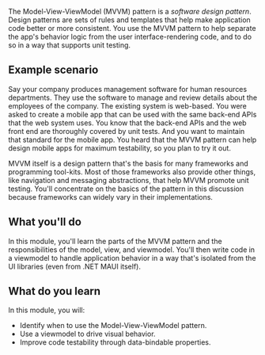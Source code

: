 The Model-View-ViewModel (MVVM) pattern is a _software design pattern_. Design patterns are sets of rules and templates that help make application code better or more consistent. You use the MVVM pattern to help separate the app's behavior logic from the user interface-rendering code, and to do so in a way that supports unit testing.

## Example scenario

Say your company produces management software for human resources departments. They use the software to manage and review details about the employees of the company. The existing system is web-based. You were asked to create a mobile app that can be used with the same back-end APIs that the web system uses. You know that the back-end APIs and the web front end are thoroughly covered by unit tests. And you want to maintain that standard for the mobile app. You heard that the MVVM pattern can help design mobile apps for maximum testability, so you plan to try it out.

MVVM itself is a design pattern that's the basis for many frameworks and programming tool-kits. Most of those frameworks also provide other things, like navigation and messaging abstractions, that help MVVM promote unit testing. You'll concentrate on the basics of the pattern in this discussion because frameworks can widely vary in their implementations.

## What you'll do

In this module, you'll learn the parts of the MVVM pattern and the responsibilities of the model, view, and viewmodel. You'll then write code in a viewmodel to handle application behavior in a way that's isolated from the UI libraries (even from .NET MAUI itself).

## What do you learn

In this module, you will:

- Identify when to use the Model-View-ViewModel pattern.
- Use a viewmodel to drive visual behavior.
- Improve code testability through data-bindable properties.
